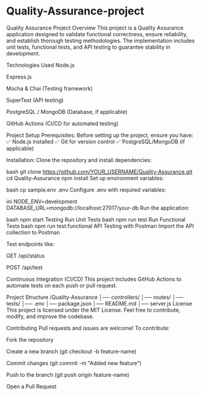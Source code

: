 # Quality-Assurance-project

Quality Assurance Project
Overview
This project is a Quality Assurance application designed to validate functional correctness, ensure reliability, and establish thorough testing methodologies. The implementation includes unit tests, functional tests, and API testing to guarantee stability in development.

Technologies Used
Node.js

Express.js

Mocha & Chai (Testing framework)

SuperTest (API testing)

PostgreSQL / MongoDB (Database, if applicable)

GitHub Actions (CI/CD for automated testing)

Project Setup
Prerequisites:
Before setting up the project, ensure you have: ✅ Node.js installed ✅ Git for version control ✅ PostgreSQL/MongoDB (if applicable)

Installation:
Clone the repository and install dependencies:

bash
git clone https://github.com/YOUR_USERNAME/Quality-Assurance.git
cd Quality-Assurance
npm install
Set up environment variables:

bash
cp sample.env .env
Configure .env with required variables:

ini
NODE_ENV=development
DATABASE_URL=mongodb://localhost:27017/your-db
Run the application:

bash
npm start
Testing
Run Unit Tests
bash
npm run test
Run Functional Tests
bash
npm run test:functional
API Testing with Postman
Import the API collection to Postman

Test endpoints like:

GET /api/status

POST /api/test

Continuous Integration (CI/CD)
This project includes GitHub Actions to automate tests on each push or pull request.

Project Structure
/Quality-Assurance
│── controllers/
│── routes/
│── tests/
│── .env
│── package.json
│── README.md
│── server.js
License
This project is licensed under the MIT License. Feel free to contribute, modify, and improve the codebase.

Contributing
Pull requests and issues are welcome! To contribute:

Fork the repository

Create a new branch (git checkout -b feature-name)

Commit changes (git commit -m "Added new feature")

Push to the branch (git push origin feature-name)

Open a Pull Request
